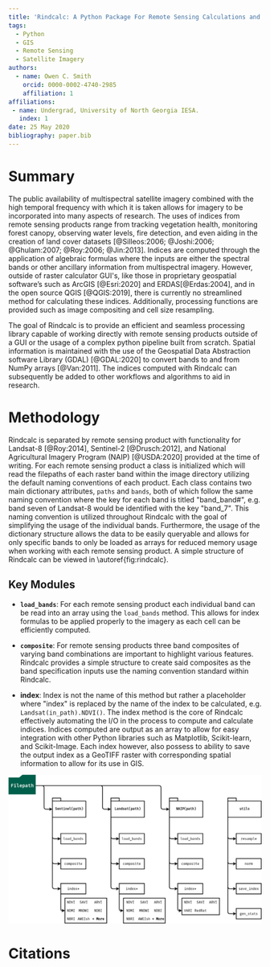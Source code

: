 ```yaml
---
title: 'Rindcalc: A Python Package For Remote Sensing Calculations and Manipulation.'
tags:
  - Python
  - GIS
  - Remote Sensing
  - Satellite Imagery
authors:
  - name: Owen C. Smith
    orcid: 0000-0002-4740-2985
    affiliation: 1
affiliations:
 - name: Undergrad, University of North Georgia IESA.
   index: 1
date: 25 May 2020
bibliography: paper.bib
---
```


# Summary 
The public availability of multispectral satellite imagery combined with the high temporal frequency with which it is taken allows for imagery to be incorporated into many aspects of research.
The uses of indices from remote sensing products range from tracking vegetation health, monitoring forest canopy, observing water levels, fire detection, and even aiding in the creation of land cover datasets [@Silleos:2006; @Joshi:2006; @Ghulam:2007; @Roy:2006; @Jin:2013].
Indices are computed through the application of algebraic formulas where the inputs are either the spectral bands or other ancillary information from multispectral imagery.
However, outside of raster calculator GUI's, like those in proprietary geospatial software’s such as ArcGIS [@Esri:2020] and ERDAS[@Erdas:2004], and in the open source QGIS [@QGIS:2019], there is currently no streamlined method for calculating these indices.
Additionally, processing functions are provided such as image compositing and cell size resampling.

The goal of Rindcalc is to provide an efficient and seamless processing library capable of working directly with remote sensing products outside of a GUI or the usage of a complex python pipeline built from scratch.
Spatial information is maintained with the use of the Geospatial Data Abstraction software Library (GDAL) [@GDAL:2020] to convert bands to and from NumPy arrays [@Van:2011]. 
The indices computed with Rindcalc can subsequently be added to other workflows and algorithms to aid in research.

# Methodology
Rindcalc is separated by remote sensing product with functionality for Landsat-8 [@Roy:2014], Sentinel-2 [@Drusch:2012], and National Agricultural Imagery Program (NAIP) [@USDA:2020] provided at the time of writing.
For each remote sensing product a class is initialized which will read the filepaths of each raster band within the image directory utilizing the default naming conventions of each product. 
Each class contains two main dictionary attributes, `paths` and `bands`, both of which follow the same naming convention where the key for each band is titled "band_band#", e.g. band seven of Landsat-8 would be identified with the key "band_7". 
This naming convention is utilized throughout Rindcalc with the goal of simplifying the usage of the individual bands.
Furthermore, the usage of the dictionary structure allows the data to be easily queryable and allows for only specific bands to only be loaded as arrays for reduced memory usage when working with each remote sensing product.
A simple structure of Rindcalc can be viewed in \autoref{fig:rindcalc}.

## Key Modules

* **`load_bands`**: 
  For each remote sensing product each individual band can be read into an array using the `load_bands` method.
  This allows for index formulas to be applied properly to the imagery as each cell can be efficiently computed.
 
- **`composite`**:
  For remote sensing products three band composites of varying band combinations are important to highlight various features.
  Rindcalc provides a simple structure to create said composites as the band specification inputs use the naming convention standard within Rindcalc.

- **index**: 
  Index is not the name of this method but rather a placeholder where "index" is replaced by the name of the index to be calculated, e.g. `Landsat(in_path).NDVI()`. 
  The index method is the core of Rindcalc effectively automating the I/O in the process to compute and calculate indices.
  Indices computed are output as an array to allow for easy integration with other Python libraries such as Matplotlib, Scikit-learn, and Scikit-Image.
  Each index however, also possess to ability to save the output index as a GeoTIFF raster with corresponding spatial information to allow for its use in GIS.
  

![Simple overveiw of the Rindcalc python library. \label{fig:rindcalc}](fig-rindcalc.png)


# Citations


